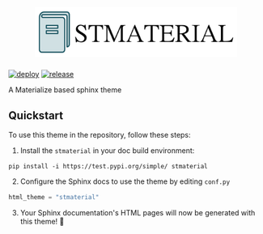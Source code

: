 <h1 align="center">
  <img src="docs/_static/logo.png" width="400">
</h1>

[![deploy](https://github.com/zclab/stmaterial/actions/workflows/deploy-docs.yml/badge.svg)](https://zclab.github.io/stmaterial/)
[![release](https://img.shields.io/github/release/zclab/stmaterial.svg)](https://github.com/zclab/stmaterial/releases)


A Materialize based sphinx theme


## Quickstart

<!-- start quickstart -->

To use this theme in the repository, follow these steps:

1. Install the `stmaterial` in your doc build environment:

  ```
  pip install -i https://test.pypi.org/simple/ stmaterial
  ```

2. Configure the Sphinx docs to use the theme by editing `conf.py`

  ```python
  html_theme = "stmaterial"
  ```

3. Your Sphinx documentation's HTML pages will now be generated with this theme! 🎉

<!-- end quickstart -->